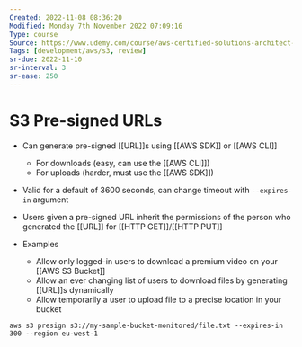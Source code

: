 ```yaml
---
Created: 2022-11-08 08:36:20
Modified: Monday 7th November 2022 07:09:16
Type: course
Source: https://www.udemy.com/course/aws-certified-solutions-architect-associate-saa-c01/?xref=E0Aed11STH4LPUQvCz0GJFABTmM=
Tags: [development/aws/s3, review]
sr-due: 2022-11-10
sr-interval: 3
sr-ease: 250
---
```


# S3 Pre-signed URLs

- Can generate pre-signed [[URL]]s using [[AWS SDK]] or [[AWS CLI]]
    - For downloads (easy, can use the [[AWS CLI]])
    - For uploads (harder, must use the [[AWS SDK]])
- Valid for a default of 3600 seconds, can change timeout with `--expires-in` argument
- Users given a pre-signed URL inherit the permissions of the person who generated the [[URL]] for [[HTTP GET]]/[[HTTP PUT]]

- Examples
    - Allow only logged-in users to download a premium video on your [[AWS S3 Bucket]]
    - Allow an ever changing list of users to download files by generating [[URL]]s dynamically
    - Allow temporarily a user to upload file to a precise location in your bucket

```
aws s3 presign s3://my-sample-bucket-monitored/file.txt --expires-in 300 --region eu-west-1
```